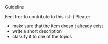 Guideline

Feel free to contribute to this list :) 
Please: 
- make sure that the item doesn't already exist 
- write a short description 
- classify it to one of the topics 